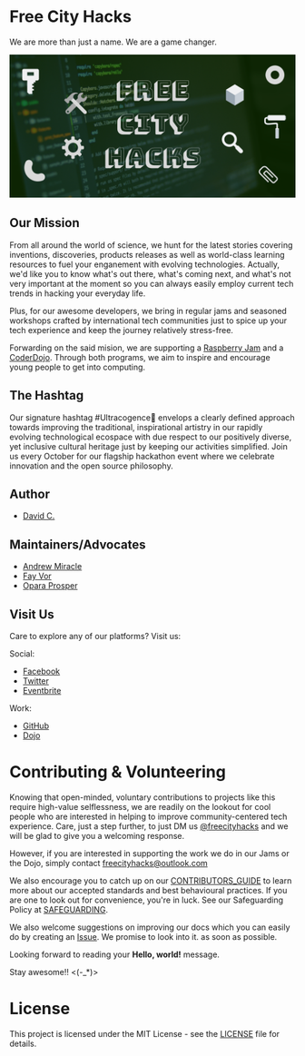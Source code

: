 # Free City Hacks

We are more than just a name. We are a game changer.

![Free City Hacks](files/img/icon-fch.png "icon-fch")

 
## Our Mission

From all around the world of science, we hunt for the latest stories covering inventions, discoveries, products releases as well as world-class learning resources to fuel your enganement with evolving technologies. Actually, we'd like you to know what's out there, what's coming next, and what's not very important at the moment so you can always easily employ current tech trends in hacking your everyday life.

Plus, for our awesome developers, we bring in regular jams and seasoned workshops crafted by international tech communities just to spice up your tech experience and keep the journey relatively stress-free.

Forwarding on the said mision, we are supporting a [Raspberry Jam](https://raspberrypi.org/jam) and a [CoderDojo](https://coderdojo.com). Through both programs, we aim to inspire and encourage young people to get into computing.

## The Hashtag

Our signature hashtag #Ultracogence🚀 envelops a clearly defined approach towards improving the traditional, inspirational artistry in our rapidly evolving technological ecospace with due respect to our positively diverse, yet inclusive cultural heritage just by keeping our activities simplified. Join us every October for our flagship hackathon event where we celebrate innovation and the open source philosophy.

## Author

* [David C.](https://github.com/davidconoh)
 
## Maintainers/Advocates

* [Andrew Miracle](https://github.com/koolamusic)
* [Fay Vor](https://github.com/phavor)
* [Opara Prosper](https://github.com/OPARA-PROSPER)


## Visit Us

Care to explore any of our platforms? Visit us:

Social:

* [Facebook](https://facebook.com/freecityhacks)
* [Twitter](https://twitter.com/freecityhacks)
* [Eventbrite](https://freecityhacks.eventbrite.com)

Work:

* [GitHub](https://github.com/freecityhacks)
* [Dojo](https://zen.coderdojo.com/dojos/ng/aba/aba-freecityhacks)
 
# Contributing & Volunteering

Knowing that open-minded, voluntary contributions to projects like this require high-value selflessness, we are readily on the lookout for cool people who are interested in helping to improve community-centered tech experience. Care, just a step further, to just DM us [@freecityhacks](https://twitter.com/freecityhacks) and we will be glad to give you a welcoming response.


However, if you are interested in supporting the work we do in our Jams or the Dojo, simply contact [freecityhacks@outlook.com](mailto://freecityhacks@outlook.com)

We also encourage you to catch up on our [CONTRIBUTORS_GUIDE](https://github.com/freecityhacks/fch-docs/blob/master/CONTRIBUTORS_GUIDE.md) to learn more about our accepted standards and best behavioural practices. If you are one to look out for convenience, you're in luck. See our Safeguarding Policy at [SAFEGUARDING](https://github.com/freecityhacks/fch-docs/blob/master/SAFEGUARDING.md).

We also welcome suggestions on improving our docs which you can easily do by creating an [Issue](https://help.github.com/en/articles/about-issues). We promise to look into it. as soon as possible.

Looking forward to reading your **Hello, world!** message.

Stay awesome!! <(-_*)>

# License

This project is licensed under the MIT License - see the [LICENSE](https://github.com/freecityhacks/fch-docs/blob/master/LICENSE) file for details.